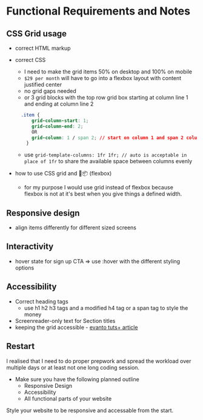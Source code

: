 # Functional Requirements and Notes

## CSS Grid usage

- correct HTML markup
- correct CSS
  - I need to make the grid items 50% on desktop and 100% on mobile
  - `$29 per month` will have to go into a flexbox layout with content justified center
  - no grid gaps needed
  - or 3 grid blocks with the top row grid box starting at column line 1 and ending at column line 2

  ```css
    .item {
        grid-column-start: 1;
        grid-column-end: 2;
        OR
        grid-column: 1 / span 2; // start on column 1 and span 2 columns
      }
  ```

  - use `grid-template-columns: 1fr 1fr; // auto is acceptable in place of 1fr` to share the available space between columns evenly
- how to use CSS grid and 💪📦 (flexbox)
  - for my purpose I would use grid instead of flexbox because  
  flexbox is not at it's best when you give things a defined width.

## Responsive design

- align items differently for different sized screens

## Interactivity

- hover state for sign up CTA => use :hover with the different styling options

## Accessibility

- Correct heading tags
  - use h1 h2 h3 tags and a modified h4 tag or a span tag to style the money
- Screenreader-only text for Section titles
- keeping the grid accessible - [evanto tuts+ article](https://webdesign.tutsplus.com/articles/a-guide-to-css-grid-and-accessibility--cms-32857)

## Restart

I realised that I need to do proper prepwork and spread the workload over multiple days or at least not one long coding session.

- Make sure you have the following planned outline
  - Responsive Design
  - Accessibility
  - All functional parts of your website

Style your website to be responsive and accessable from the start.
